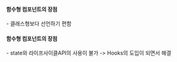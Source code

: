 <h4>함수형 컴포넌트의 장점</h4> 
- 클래스형보다 선언하기 편함 
<h4>함수형 컴포넌트의 장점</h4> 
- state와 라이프사이클API의 사용이 불가 -> Hooks의 도입이 되면서 해결

